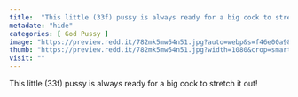 ```yaml
---
title:  "This little (33f) pussy is always ready for a big cock to stretch it out!"
metadate: "hide"
categories: [ God Pussy ]
image: "https://preview.redd.it/782mk5mw54n51.jpg?auto=webp&s=f46e00a9889367b7607489f2ec5a233900dafbbe"
thumb: "https://preview.redd.it/782mk5mw54n51.jpg?width=1080&crop=smart&auto=webp&s=03bf2d8d5a4d0c7c69af8b8f525efc0a74713a2e"
visit: ""
---
```

This little (33f) pussy is always ready for a big cock to stretch it out!
